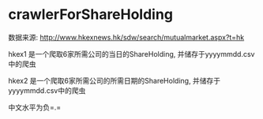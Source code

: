 # crawlerForShareHolding

数据来源: http://www.hkexnews.hk/sdw/search/mutualmarket.aspx?t=hk

hkex1 是一个爬取6家所需公司的当日的ShareHolding, 并储存于yyyymmdd.csv中的爬虫

hkex2 是一个爬取6家所需公司的所需日期的ShareHolding, 并储存于yyyymmdd.csv中的爬虫

中文水平为负=.=
